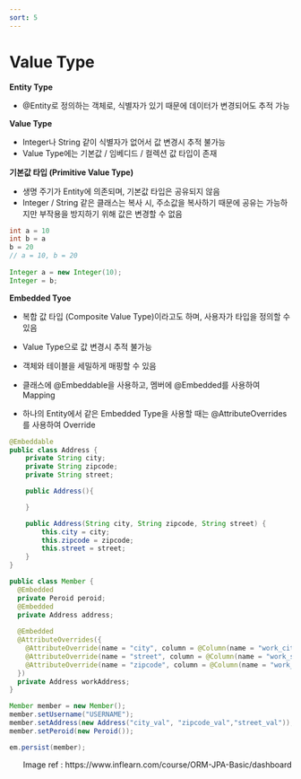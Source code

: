 ```yaml
---
sort: 5
---
```


# Value Type

**Entity Type**

* @Entity로 정의하는 객체로, 식별자가 있기 때문에 데이터가 변경되어도 추적 가능

**Value Type**

* Integer나 String 같이 식별자가 없어서 값 변경시 추적 불가능
* Value Type에는 기본값 / 임베디드 / 컬렉션 값 타입이 존재

**기본값 타입 (Primitive Value Type)**

* 생명 주기가 Entity에 의존되며, 기본값 타입은 공유되지 않음
* Integer / String  같은 클래스는 복사 시, 주소값을 복사하기 때문에 공유는 가능하지만 부작용을 방지하기 위해 값은 변경할 수 없음

```java
int a = 10
int b = a
b = 20
// a = 10, b = 20
  
Integer a = new Integer(10);
Integer = b;
```



**Embedded Tyoe**

* 복합 값 타입 (Composite Value Type)이라고도 하며, 사용자가 타입을 정의할 수 있음
* Value Type으로 값 변경시 추적 불가능

* 객체와 테이블을 세밀하게 매핑할 수 있음
* 클래스에 @Embeddable을 사용하고, 멤버에 @Embedded를 사용하여 Mapping
* 하나의 Entity에서 같은 Embedded Type을 사용할 때는  @AttributeOverrides를 사용하여 Override

```java
@Embeddable
public class Address {
    private String city;
    private String zipcode;
    private String street;

    public Address(){

    }

    public Address(String city, String zipcode, String street) {
        this.city = city;
        this.zipcode = zipcode;
        this.street = street;
    }
}

public class Member {
  @Embedded
  private Peroid peroid;
  @Embedded
  private Address address;
  
  @Embedded
  @AttributeOverrides({
    @AttributeOverride(name = "city", column = @Column(name = "work_city")),
    @AttributeOverride(name = "street", column = @Column(name = "work_street")),
    @AttributeOverride(name = "zipcode", column = @Column(name = "work_zipcode"))
  })
  private Address workAddress;
}

Member member = new Member();
member.setUsername("USERNAME");
member.setAddress(new Address("city_val", "zipcode_val","street_val"));
member.setPeroid(new Peroid());

em.persist(member);
```







<div style="text-align: right"> Image ref : https://www.inflearn.com/course/ORM-JPA-Basic/dashboard</div> 





